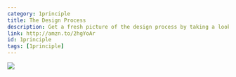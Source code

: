 ```yaml
---
category: 1principle
title: The Design Process
description: Get a fresh picture of the design process by taking a look at the different areas of design and their application.
link: http://amzn.to/2hgYoAr
id: 1principle
tags: [1principle]
---
```

<a target="_blank"  href="https://www.amazon.com/gp/product/1609018389/ref=as_li_tl?ie=UTF8&camp=1789&creative=9325&creativeASIN=1609018389&linkCode=as2&tag=compassofdesi-20&linkId=4bbea1cf8d3e5108378daa85c41d2e77"><img border="0" src="//ws-na.amazon-adsystem.com/widgets/q?_encoding=UTF8&MarketPlace=US&ASIN=1609018389&ServiceVersion=20070822&ID=AsinImage&WS=1&Format=_SL250_&tag=compassofdesi-20" ></a><img src="//ir-na.amazon-adsystem.com/e/ir?t=compassofdesi-20&l=am2&o=1&a=1609018389" width="1" height="1" border="0" alt="" style="border:none !important; margin:0px !important;" />
